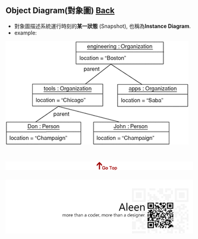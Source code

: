 ## Object Diagram(對象圖)	[Back](./../document.md)
- 對象圖描述系統運行時刻的**某一狀態** (Snapshot), 也稱為**Instance Diagram**.
- example:

<img src="./example.png">

<a href="#" style="left:200px;"><img src="./../../../pic/gotop.png"></a>
=====
<a href="http://aleen42.github.io/" target="_blank" ><img src="./../../../pic/tail.gif"></a>
